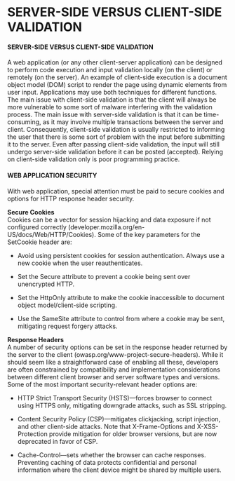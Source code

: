 # SERVER-SIDE VERSUS CLIENT-SIDE VALIDATION

#### SERVER-SIDE VERSUS CLIENT-SIDE VALIDATION

A web application (or any other client-server application) can be designed to perform code execution and input validation locally (on the client) or remotely (on the server). An example of client-side execution is a document object model (DOM) script to render the page using dynamic elements from user input. Applications may use both techniques for different functions. The main issue with client-side validation is that the client will always be more vulnerable to some sort of malware interfering with the validation process. The main issue with server-side validation is that it can be time-consuming, as it may involve multiple transactions between the server and client. Consequently, client-side validation is usually restricted to informing the user that there is some sort of problem with the input before submitting it to the server. Even after passing client-side validation, the input will still undergo server-side validation before it can be posted (accepted). Relying on client-side validation only is poor programming practice.

#### WEB APPLICATION SECURITY

With web application, special attention must be paid to secure cookies and options for HTTP response header security.

**Secure Cookies**  
Cookies can be a vector for session hijacking and data exposure if not configured correctly (developer.mozilla.org/en-US/docs/Web/HTTP/Cookies). Some of the key parameters for the SetCookie header are:

  
-   Avoid using persistent cookies for session authentication. Always use a new cookie when the user reauthenticates.
  
-   Set the Secure attribute to prevent a cookie being sent over unencrypted HTTP.
  
-   Set the HttpOnly attribute to make the cookie inaccessible to document object model/client-side scripting.
  
-   Use the SameSite attribute to control from where a cookie may be sent, mitigating request forgery attacks.
  

**Response Headers**  
A number of security options can be set in the response header returned by the server to the client (owasp.org/www-project-secure-headers). While it should seem like a straightforward case of enabling all these, developers are often constrained by compatibility and implementation considerations between different client browser and server software types and versions. Some of the most important security-relevant header options are:

  
-   HTTP Strict Transport Security (HSTS)—forces browser to connect using HTTPS only, mitigating downgrade attacks, such as SSL stripping.
  
-   Content Security Policy (CSP)—mitigates clickjacking, script injection, and other client-side attacks. Note that X-Frame-Options and X-XSS-Protection provide mitigation for older browser versions, but are now deprecated in favor of CSP.
  
-   Cache-Control—sets whether the browser can cache responses. Preventing caching of data protects confidential and personal information where the client device might be shared by multiple users.